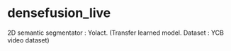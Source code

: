 # densefusion_live

2D semantic segmentator : Yolact. (Transfer learned model. Dataset : YCB video dataset)
